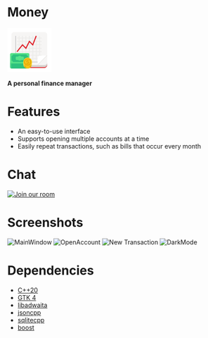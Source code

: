 # Money
<img src="src/resources/org.nickvision.money.svg" width="100" height="100"/>

 **A personal finance manager**

# Features
- An easy-to-use interface
- Supports opening multiple accounts at a time
- Easily repeat transactions, such as bills that occur every month

# Chat
<a href='https://matrix.to/#/#nickvision:matrix.org'><img width='140' alt='Join our room' src='https://user-images.githubusercontent.com/17648453/196094077-c896527d-af6d-4b43-a5d8-e34a00ffd8f6.png'/></a>

# Screenshots
![MainWindow](https://user-images.githubusercontent.com/17648453/198326493-6d18c5df-3fd8-4df6-a1aa-e2eff415eba2.png)
![OpenAccount](https://user-images.githubusercontent.com/17648453/198750301-09f7b161-8cd1-4951-aabe-3adf27a75a0c.png)
![New Transaction](https://user-images.githubusercontent.com/17648453/198750305-39517113-32f2-4b28-9654-aa769babfb19.png)
![DarkMode](https://user-images.githubusercontent.com/17648453/198750308-b37cb5ce-68fd-46c9-82f6-bccdc2c51af7.png)

# Dependencies
- [C++20](https://en.cppreference.com/w/cpp/20)
- [GTK 4](https://www.gtk.org/)
- [libadwaita](https://gnome.pages.gitlab.gnome.org/libadwaita/)
- [jsoncpp](https://github.com/open-source-parsers/jsoncpp)
- [sqlitecpp](https://github.com/SRombauts/SQLiteCpp)
- [boost](https://www.boost.org/)
